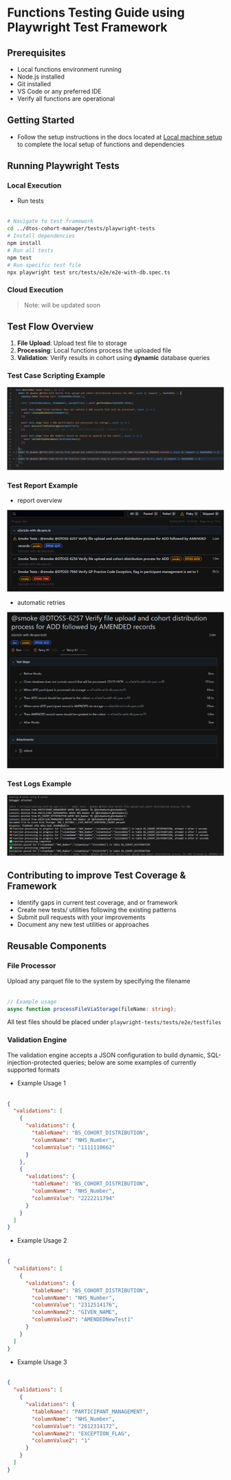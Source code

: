 # Functions Testing Guide using Playwright Test Framework

## Prerequisites

- Local functions environment running
- Node.js installed
- Git installed
- VS Code or any preferred IDE
- Verify all functions are operational

## Getting Started

- Follow the setup instructions in the docs located at [Local machine setup](../../docs/user-guides/Local_machine_setup.md) to complete the local setup of functions and dependencies

## Running Playwright Tests

### Local Execution

- Run tests

```bash

# Navigate to test framework
cd ../dtos-cohort-manager/tests/playwright-tests
# Install dependencies
npm install
# Run all tests
npm test
# Run specific test file
npx playwright test src/tests/e2e/e2e-with-db.spec.ts

```

### Cloud Execution

>Note: will be updated soon

## Test Flow Overview

1. **File Upload**: Upload test file to storage
2. **Processing**: Local functions process the uploaded file
3. **Validation**: Verify results in cohort using **dynamic** database queries

### Test Case Scripting Example

![smoke test example](../../docs/assets/test-playwright-smoke-example.png)

### Test Report Example

- report overview

![default report](../../docs/assets/test-playwright-report-example.png)

- automatic retries

![automatic retries](../../docs/assets/test-playwright-automatic-retry-example.png)

### Test Logs Example

![test logs example](../../docs/assets/test-playwright-logs-example.png)

## Contributing to improve Test Coverage & Framework

- Identify gaps in current test coverage, and or framework
- Create new tests/ utilities following the existing patterns
- Submit pull requests with your improvements
- Document any new test utilities or approaches

## Reusable Components

### File Processor

Upload any parquet file to the system by specifying the filename

```ts

// Example usage
async function processFileViaStorage(fileName: string);

```

All test files should be placed under `playwright-tests/tests/e2e/testfiles`

### Validation Engine

The validation engine accepts a JSON configuration to build dynamic, SQL-injection-protected queries; below are some examples of currently supported formats

- Example Usage 1

```json

{
  "validations": [
    {
      "validations": {
        "tableName": "BS_COHORT_DISTRIBUTION",
        "columnName": "NHS_Number",
        "columnValue": "1111110662"
      }
    },
    {
      "validations": {
        "tableName": "BS_COHORT_DISTRIBUTION",
        "columnName": "NHS_Number",
        "columnValue": "2222211794"
      }
    }
  ]
}

```

- Example Usage 2

```json

{
  "validations": [
    {
      "validations": {
        "tableName": "BS_COHORT_DISTRIBUTION",
        "columnName": "NHS_Number",
        "columnValue": "2312514176",
        "columnName2": "GIVEN_NAME",
        "columnValue2": "AMENDEDNewTest1"
      }
    }
  ]
}


```

- Example Usage 3

```json

{
  "validations": [
    {
      "validations": {
        "tableName": "PARTICIPANT_MANAGEMENT",
        "columnName": "NHS_Number",
        "columnValue": "2612314172",
        "columnName2": "EXCEPTION_FLAG",
        "columnValue2": "1"
      }
    }
  ]
}

```
